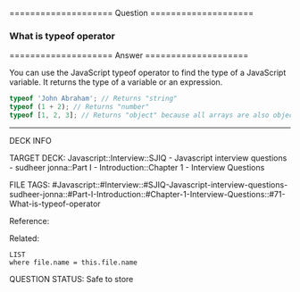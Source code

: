 ==================== Question ====================  

### What is typeof operator  

==================== Answer ====================  

You can use the JavaScript typeof operator to find the type of a JavaScript
variable. It returns the type of a variable or an expression.

```javascript
typeof 'John Abraham'; // Returns "string"
typeof (1 + 2); // Returns "number"
typeof [1, 2, 3]; // Returns "object" because all arrays are also objects
```

---

DECK INFO

TARGET DECK: Javascript::Interview::SJIQ - Javascript interview questions -
sudheer jonna::Part I - Introduction::Chapter 1 - Interview Questions

FILE TAGS:
#Javascript::#Interview::#SJIQ-Javascript-interview-questions-sudheer-jonna::#Part-I-Introduction::#Chapter-1-Interview-Questions::#71-What-is-typeof-operator

Reference:

Related:

```dataview
LIST
where file.name = this.file.name
```

QUESTION STATUS: Safe to store
